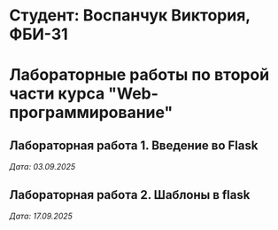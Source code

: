 # Студент: Воспанчук Виктория, ФБИ-31

# Лабораторные работы по второй части курса "Web-программирование"

## Лабораторная работа 1. Введение во Flask

*Дата: 03.09.2025*

 ## Лабораторная работа 2. Шаблоны в flask

*Дата: 17.09.2025*

